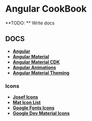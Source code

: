 Angular CookBook
================

**TODO: ** Write docs

DOCS
----


* **[Angular](https://angular.io/)**
* **[Angular Material](https://material.angular.io/guide/getting-started)**
* **[Angular Material CDK](https://material.angular.io/cdk/categories)**
* **[Angular Animations](https://angular.io/guide/animations)**
* **[Angular Material Theming](https://material.angular.io/guide/theming#using-a-pre-built-theme)**



### Icons

* **[Josef Icons](https://jossef.github.io/material-design-icons-iconfont/)**
* **[Mat Icon List](https://www.angularjswiki.com/angular/angular-material-icons-list-mat-icon-list/)**
* **[Google Fonts Icons](https://fonts.google.com/icons)**
* **[Google Dev Material Icons](https://developers.google.com/fonts/docs/material_icons)**
